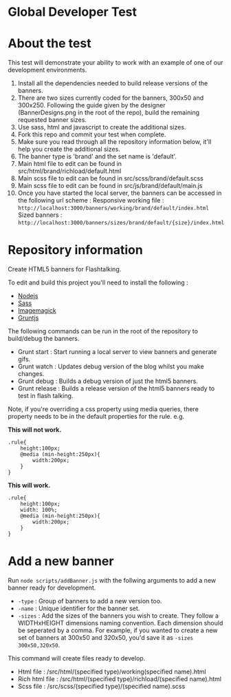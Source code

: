 # Global Developer Test

# About the test

This test will demonstrate your ability to work with an example of one of our development environments.

1. Install all the dependencies needed to build release versions of the banners.
2. There are two sizes currently coded for the banners, 300x50 and 300x250. Following the guide given by the designer (BannerDesigns.png in the root of the repo), build the remaining requested banner sizes.
3. Use sass, html and javascript to create the additional sizes.
4. Fork this repo and commit your test when complete.
5. Make sure you read through all the repository information below, it'll help you create the additional sizes.
6. The banner type is 'brand' and the set name is 'default'.
7. Main html file to edit can be found in src/html/brand/richload/default.html
8. Main scss file to edit can be found in src/scss/brand/default.scss
9. Main scss file to edit can be found in src/js/brand/default/main.js
10. Once you have started the local server, the banners can be accessed in the following url scheme :
Responsive working file : ```http://localhost:3000/banners/working/brand/default/index.html```
Sized banners : ```http://localhost:3000/banners/sizes/brand/default/{size}/index.html```

# Repository information

Create HTML5 banners for Flashtalking.

To edit and build this project you'll need to install the following :
- [Nodejs](https://nodejs.org/)
- [Sass](http://sass-lang.com/install)
- [Imagemagick](http://www.imagemagick.org/script/binary-releases.php)
- [Gruntjs](http://gruntjs.com/)

The following commands can be run in the root of the repository to build/debug the banners.

- Grunt start : Start running a local server to view banners and generate gifs.
- Grunt watch : Updates debug version of the blog whilst you make changes.
- Grunt debug : Builds a debug version of just the html5 banners.
- Grunt release : Builds a release version of the html5 banners ready to test in flash talking.

Note, if you're overriding a css property using media queries, there property needs to be in the default properties for the rule. e.g.

**This will not work.**
```
.rule{ 
    height:100px;
    @media (min-height:250px){
        width:200px;
    }
}
```

**This will work.**
```
.rule{
    height:100px;
    width: 100%;
    @media (min-height:250px){
        width:200px;
    }
}
```

# Add a new banner

Run ```node scripts/addBanner.js``` with the follwing arguments to add a new banner ready for development.

- ```-type``` : Group of banners to add a new version too.
- ```-name``` : Unique identifier for the banner set.
- ```-sizes``` : Add the sizes of the banners you wish to create. They follow a WIDTHxHEIGHT dimensions naming convention. Each dimension should be seperated by a comma. For example, if you wanted to create a new set of banners at 300x50 and 320x50, you'd save it as ```-sizes 300x50,320x50```.

This command will create files ready to develop.

- Html file : /src/html/(specified type)/working(specified name).html
- Rich html file :  /src/html/(specified type)/richload/(specified name).html
- Scss file : /src/scss/(specified type)/(specified name).scss